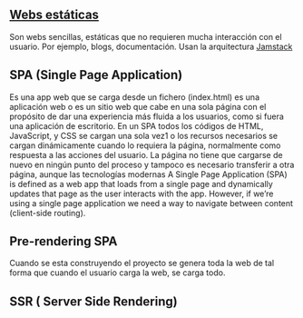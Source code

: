 ## [Webs estáticas](https://en.wikipedia.org/wiki/Static_web_page)
Son webs sencillas, estáticas que no requieren mucha interacción con el usuario. Por ejemplo, blogs, documentación. Usan la arquitectura [Jamstack](https://medium.com/@khriztianmoreno/jamstack-y-c%C3%B3mo-los-sitios-web-son-cada-vez-m%C3%A1s-r%C3%A1pidos-c4c0a4964ad6)



## SPA (Single Page Application)
Es una app web que se carga desde un fichero (index.html)
es una aplicación web o es un sitio web que cabe en una sola página con el propósito de dar una experiencia más fluida a los usuarios, como si fuera una aplicación de escritorio. En un SPA todos los códigos de HTML, JavaScript, y CSS se cargan una sola vez1​ o los recursos necesarios se cargan dinámicamente cuando lo requiera la página, normalmente como respuesta a las acciones del usuario. La página no tiene que cargarse de nuevo en ningún punto del proceso y tampoco es necesario transferir a otra página, aunque las tecnologías modernas 
A Single Page Application (SPA) is defined as a web app that loads from a single page and dynamically updates that page as the user interacts with the app. However, if we’re using a single page application we need a way to navigate between content (client-side routing).
 
## Pre-rendering SPA

Cuando se esta construyendo el proyecto se genera toda la web de tal forma que cuando el usuario carga la web, se carga todo.

## SSR ( Server Side Rendering)

